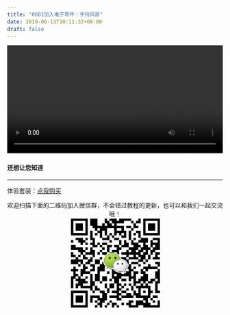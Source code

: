 ```yaml
---
title: "0601加入电子零件：手持风扇"
date: 2019-06-13T10:11:32+08:00
draft: false
---
```



<div class="video">
<video controls="controls" width="100%">
  <source type="video/mp4" src="https://makerbrush.s3.cn-north-1.amazonaws.com.cn/Tutorials/06Adding_electronics.mp4"></source>
</video>
</div>

#### 还想让您知道
_______________________________
体验套装：[点我购买](https://item.taobao.com/item.htm?spm=a1z10.1-c-s.w4004-21156499970.28.707a44b8Do1sS0&id=599152297398)



<center>欢迎扫描下面的二维码加入微信群，不会错过教程的更新，也可以和我们一起交流哦！</center >

<center><img src="../../img/WechatIMG1189.jpeg" style="width: 215px; margin: unset;"/></center >